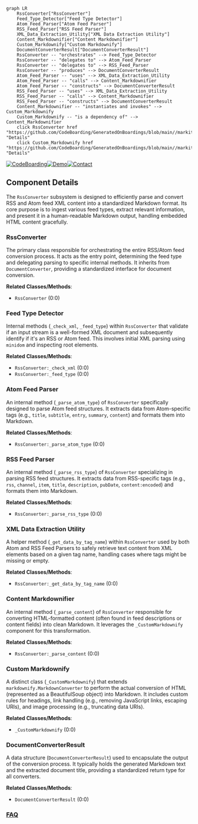 ```mermaid
graph LR
    RssConverter["RssConverter"]
    Feed_Type_Detector["Feed Type Detector"]
    Atom_Feed_Parser["Atom Feed Parser"]
    RSS_Feed_Parser["RSS Feed Parser"]
    XML_Data_Extraction_Utility["XML Data Extraction Utility"]
    Content_Markdownifier["Content Markdownifier"]
    Custom_Markdownify["Custom Markdownify"]
    DocumentConverterResult["DocumentConverterResult"]
    RssConverter -- "orchestrates" --> Feed_Type_Detector
    RssConverter -- "delegates to" --> Atom_Feed_Parser
    RssConverter -- "delegates to" --> RSS_Feed_Parser
    RssConverter -- "produces" --> DocumentConverterResult
    Atom_Feed_Parser -- "uses" --> XML_Data_Extraction_Utility
    Atom_Feed_Parser -- "calls" --> Content_Markdownifier
    Atom_Feed_Parser -- "constructs" --> DocumentConverterResult
    RSS_Feed_Parser -- "uses" --> XML_Data_Extraction_Utility
    RSS_Feed_Parser -- "calls" --> Content_Markdownifier
    RSS_Feed_Parser -- "constructs" --> DocumentConverterResult
    Content_Markdownifier -- "instantiates and invokes" --> Custom_Markdownify
    Custom_Markdownify -- "is a dependency of" --> Content_Markdownifier
    click RssConverter href "https://github.com/CodeBoarding/GeneratedOnBoardings/blob/main//markitdown/RssConverter.md" "Details"
    click Custom_Markdownify href "https://github.com/CodeBoarding/GeneratedOnBoardings/blob/main//markitdown/Custom_Markdownify.md" "Details"
```
[![CodeBoarding](https://img.shields.io/badge/Generated%20by-CodeBoarding-9cf?style=flat-square)](https://github.com/CodeBoarding/GeneratedOnBoardings)[![Demo](https://img.shields.io/badge/Try%20our-Demo-blue?style=flat-square)](https://www.codeboarding.org/demo)[![Contact](https://img.shields.io/badge/Contact%20us%20-%20contact@codeboarding.org-lightgrey?style=flat-square)](mailto:contact@codeboarding.org)

## Component Details

The `RssConverter` subsystem is designed to efficiently parse and convert RSS and Atom feed XML content into a standardized Markdown format. Its core purpose is to ingest various feed types, extract relevant information, and present it in a human-readable Markdown output, handling embedded HTML content gracefully.

### RssConverter
The primary class responsible for orchestrating the entire RSS/Atom feed conversion process. It acts as the entry point, determining the feed type and delegating parsing to specific internal methods. It inherits from `DocumentConverter`, providing a standardized interface for document conversion.


**Related Classes/Methods**:

- `RssConverter` (0:0)


### Feed Type Detector
Internal methods (`_check_xml`, `_feed_type`) within `RssConverter` that validate if an input stream is a well-formed XML document and subsequently identify if it's an RSS or Atom feed. This involves initial XML parsing using `minidom` and inspecting root elements.


**Related Classes/Methods**:

- `RssConverter:_check_xml` (0:0)
- `RssConverter:_feed_type` (0:0)


### Atom Feed Parser
An internal method (`_parse_atom_type`) of `RssConverter` specifically designed to parse Atom feed structures. It extracts data from Atom-specific tags (e.g., `title`, `subtitle`, `entry`, `summary`, `content`) and formats them into Markdown.


**Related Classes/Methods**:

- `RssConverter:_parse_atom_type` (0:0)


### RSS Feed Parser
An internal method (`_parse_rss_type`) of `RssConverter` specializing in parsing RSS feed structures. It extracts data from RSS-specific tags (e.g., `rss`, `channel`, `item`, `title`, `description`, `pubDate`, `content:encoded`) and formats them into Markdown.


**Related Classes/Methods**:

- `RssConverter:_parse_rss_type` (0:0)


### XML Data Extraction Utility
A helper method (`_get_data_by_tag_name`) within `RssConverter` used by both Atom and RSS Feed Parsers to safely retrieve text content from XML elements based on a given tag name, handling cases where tags might be missing or empty.


**Related Classes/Methods**:

- `RssConverter:_get_data_by_tag_name` (0:0)


### Content Markdownifier
An internal method (`_parse_content`) of `RssConverter` responsible for converting HTML-formatted content (often found in feed descriptions or content fields) into clean Markdown. It leverages the `_CustomMarkdownify` component for this transformation.


**Related Classes/Methods**:

- `RssConverter:_parse_content` (0:0)


### Custom Markdownify
A distinct class (`_CustomMarkdownify`) that extends `markdownify.MarkdownConverter` to perform the actual conversion of HTML (represented as a BeautifulSoup object) into Markdown. It includes custom rules for headings, link handling (e.g., removing JavaScript links, escaping URIs), and image processing (e.g., truncating data URIs).


**Related Classes/Methods**:

- `_CustomMarkdownify` (0:0)


### DocumentConverterResult
A data structure (`DocumentConverterResult`) used to encapsulate the output of the conversion process. It typically holds the generated Markdown text and the extracted document title, providing a standardized return type for all converters.


**Related Classes/Methods**:

- `DocumentConverterResult` (0:0)




### [FAQ](https://github.com/CodeBoarding/GeneratedOnBoardings/tree/main?tab=readme-ov-file#faq)
